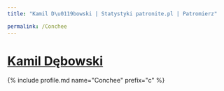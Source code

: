 ```yaml
---
title: "Kamil D\u0119bowski | Statystyki patronite.pl | Patromierz"

permalink: /Conchee
---
```


# [Kamil Dębowski](https://patronite.pl/Conchee)

{% include profile.md name="Conchee" prefix="c" %}
